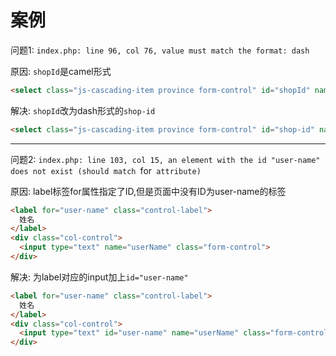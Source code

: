 # 案例

问题1: `index.php: line 96, col 76, value must match the format: dash`

原因: `shopId`是camel形式

```html
<select class="js-cascading-item province form-control" id="shopId" name="shopId">
```

解决: `shopId`改为dash形式的`shop-id`

```html
<select class="js-cascading-item province form-control" id="shop-id" name="shopId">
```

---

问题2: `index.php: line 103, col 15, an element with the id "user-name" does not exist (should match `for` attribute)`

原因: label标签for属性指定了ID,但是页面中没有ID为user-name的标签

```html
<label for="user-name" class="control-label">
  姓名
</label>
<div class="col-control">
  <input type="text" name="userName" class="form-control">
</div>
```

解决: 为label对应的input加上`id="user-name"`

```html
<label for="user-name" class="control-label">
  姓名
</label>
<div class="col-control">
  <input type="text" id="user-name" name="userName" class="form-control">
</div>
```

